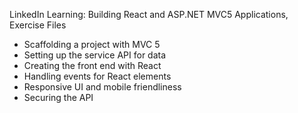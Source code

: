 LinkedIn Learning: Building React and ASP.NET MVC5 Applications, Exercise Files

- Scaffolding a project with MVC 5
- Setting up the service API for data
- Creating the front end with React
- Handling events for React elements
- Responsive UI and mobile friendliness
- Securing the API
